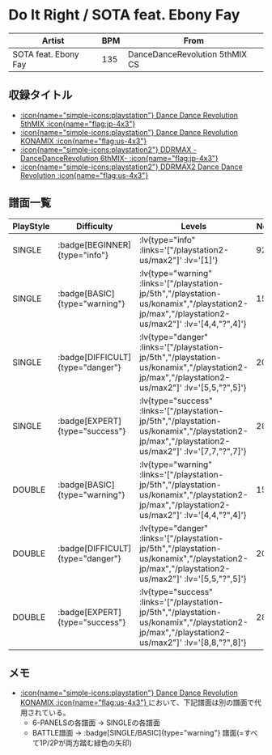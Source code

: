 # Do It Right / SOTA feat. Ebony Fay

|Artist|BPM|From|
|------|---|----|
|SOTA feat. Ebony Fay|135|DanceDanceRevolution 5thMIX CS|

## 収録タイトル

- [ :icon{name="simple-icons:playstation"} Dance Dance Revolution 5thMIX :icon{name="flag:jp-4x3"} ](/playstation-jp/5th)
- [ :icon{name="simple-icons:playstation"} Dance Dance Revolution KONAMIX :icon{name="flag:us-4x3"} ](/playstation-us/konamix)
- [ :icon{name="simple-icons:playstation2"} DDRMAX -DanceDanceRevolution 6thMIX- :icon{name="flag:jp-4x3"} ](/playstation2-jp/max)
- [ :icon{name="simple-icons:playstation2"} DDRMAX2 Dance Dance Revolution :icon{name="flag:us-4x3"} ](/playstation2-us/max2)

## 譜面一覧

|PlayStyle|Difficulty|Levels|Notes|Movie|
|---------|----------|------|-----|-----|
|SINGLE| :badge[BEGINNER]{type="info"} | :lv{type="info" :links='["/playstation2-us/max2"]' :lv='[1]'} |92/0||
|SINGLE| :badge[BASIC]{type="warning"} | :lv{type="warning" :links='["/playstation-jp/5th","/playstation-us/konamix","/playstation2-jp/max","/playstation2-us/max2"]' :lv='[4,4,"?",4]'} |154/0||
|SINGLE| :badge[DIFFICULT]{type="danger"} | :lv{type="danger" :links='["/playstation-jp/5th","/playstation-us/konamix","/playstation2-jp/max","/playstation2-us/max2"]' :lv='[5,5,"?",5]'} |200/0||
|SINGLE| :badge[EXPERT]{type="success"} | :lv{type="success" :links='["/playstation-jp/5th","/playstation-us/konamix","/playstation2-jp/max","/playstation2-us/max2"]' :lv='[7,7,"?",7]'} |285/0||
|DOUBLE| :badge[BASIC]{type="warning"} | :lv{type="warning" :links='["/playstation-jp/5th","/playstation-us/konamix","/playstation2-jp/max","/playstation2-us/max2"]' :lv='[4,4,"?",4]'} |159/0||
|DOUBLE| :badge[DIFFICULT]{type="danger"} | :lv{type="danger" :links='["/playstation-jp/5th","/playstation-us/konamix","/playstation2-jp/max","/playstation2-us/max2"]' :lv='[5,5,"?",5]'} |202/0||
|DOUBLE| :badge[EXPERT]{type="success"} | :lv{type="success" :links='["/playstation-jp/5th","/playstation-us/konamix","/playstation2-jp/max","/playstation2-us/max2"]' :lv='[8,8,"?",8]'} |284/0||

## メモ

- [ :icon{name="simple-icons:playstation"} Dance Dance Revolution KONAMIX :icon{name="flag:us-4x3"} ](/playstation-us/konamix)において、下記譜面は別の譜面で代用されている。
  - 6-PANELSの各譜面 → SINGLEの各譜面
  - BATTLE譜面 → :badge[SINGLE/BASIC]{type="warning"} 譜面(=すべて1P/2Pが両方踏む緑色の矢印)
